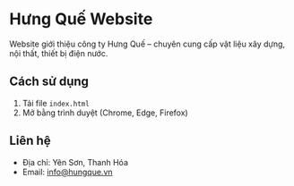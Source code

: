 # Hưng Quế Website

Website giới thiệu công ty Hưng Quế – chuyên cung cấp vật liệu xây dựng, nội thất, thiết bị điện nước.

## Cách sử dụng
1. Tải file `index.html`
2. Mở bằng trình duyệt (Chrome, Edge, Firefox)

## Liên hệ
- Địa chỉ: Yên Sơn, Thanh Hóa
- Email: info@hungque.vn
